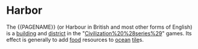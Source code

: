 # Harbor

The {{PAGENAME}} (or Harbour in British and most other forms of English) is a [building](building) and [district](district) in the "[Civilization%20%28series%29](Civilization)" games. Its effect is generally to add [food](food) resources to [ocean](ocean) [tile](tile)s.